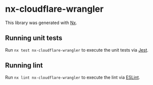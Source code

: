 # nx-cloudflare-wrangler

This library was generated with [Nx](https://nx.dev).

## Running unit tests

Run `nx test nx-cloudflare-wrangler` to execute the unit tests via [Jest](https://jestjs.io).

## Running lint

Run `nx lint nx-cloudflare-wrangler` to execute the lint via [ESLint](https://eslint.org/).
